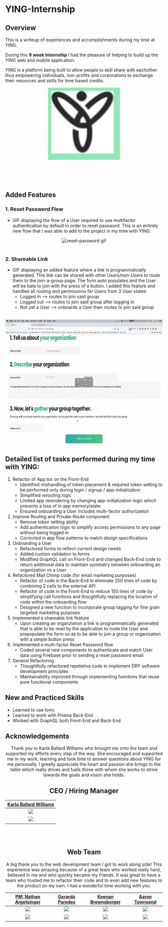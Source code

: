 # YING-Internship
## Overview
This is a writeup of experiences and accomplishments during my time at YING.

During this **9 week Internship** I had the pleasure of helping to build up the YING web and mobile application.

YING is a platform being built to allow people to skill share with eachother thus empowering individuals, non-profits and corporations to exchange their resources and skills for time based credits.
<div style="width:100%; height:300px; display:flex; justify-content:center; align:center">
    <div style="height:210px; width: 210px; background-color:#91e7b6; padding: 10px">
    <img id="thumbnail" src="./data/ying-logo-black3x.png" title="YING logo" alt="reset-password gif" width="200" height="200">
    </div>
</div>


## Added Features
### 1. Reset Password Flow
- GIF displaying the flow of a User required to use multifactor authentication by default in order to reset password. This is an entirely new flow that I was able to add to the project in my time with YING.
<center>
<img src="./data/ying-reset-password.gif" title="Reset password flow" alt="reset-password gif" width="800" height="400">
<br><br>
</center>

### 2. Shareable Link
- GIF displaying an added feature where a link is programmatcially generated. This link can be shared with other Users/non-Users to route them to the join-a-group  page. The form auto populates and the User will be bale to join with the press of a button. I added this feature and handled all routing and permissions for Users from 3 User states:
    - Logged in --> routes to join said group
    - Logged out --> routes to join said group after logging in
    - Not yet a User --> onboards a User then routes to join said group
    <br><br>
<center>
<img src="./data/ying-shareable-link.gif" title="Shareable link feature that I coded" alt="share-link gif" width="800" height="400">
</center>

## Detailed list of tasks performed during my time with YING:
1.  Refactor of App.tsx on the Front-End
    - Identified mishandling of token placement & required token setting to be performed only during login / signup / app-initialization
    - Simplified rerouting logic
    - Limited app rerendering by changing app-initialization logic which prevents a loss of in app memory/state
    - Ensured onboarding a User includes multi-factor authorization
2. Improve Routing and Private-Route component
    - Remove token setting ability
    - Add authentication logic to simplify access permissions to any page without being logged in
    - Corrected in app flow patterns to match design specifications
3. Onboarding a User
    - Refactored forms to reflect current design needs
    - Added custom validation to forms
    - Modified GraphQL call on Front-End and changed Back-End code to return additional data to maintain symmetry between onboarding an organization vs a User
4. Refactored Mail Chimp code (for email marketing purposes)
    - Refactor of code in the Back-End to eliminate 200 lines of code by combining 2 calls to the external API
    - Refactor of code in the Front-End to reduce 150 lines of code by simplifying call functions and thoughtfully replacing the location of code within the onboarding flow
    - Designed a new function to incorporate group tagging for fine grain targeted marketing purposes
5. Implemented a shareable link feature
    - Upon creating an organziation a link is programmatically generated that is able to be read by the application to route the User and prepopulate the form so as to be able to join a group or organization with a simple button press
6. Implemented a multi-factor Reset Password flow
    - Coded several new components to authenticate and match User data using Firebase prior to sending a reset password email
7. General Refactoring
    - Thoughtfully refactored repetetive code to implement DRY software development principles
    - Maintainability improved through implementing functions that reuse pure functional components



## New and Practiced Skills
- Learned to use Ionic
- Learned to work with Prisma Back-End
- Worked with GraphQL both Front-End and Back-End

## Acknowledgements
<center>
Thank you to Karla Ballard Williams who brought me onto the team and supported my efforts every step of the way.
She encouraged and supported me in my work, learning and took time to answer questions about YING for me personally.
I greatly appreciate the heart and passion she brings to the table which really drives and fuels those with whom she works
to strive towards the goals and vision she holds.
<h2>CEO / Hiring Manager</h2>

|                             [Karla Ballard Williams](https://www.linkedin.com/in/karlaballardforvp/)                                                                                                                                                  |
| :-----------------------------------------------------------------------------------------------------------------------------------------------------------------------------------------------------------------------------------------------:   |
|    [<img src="https://media-exp1.licdn.com/dms/image/C4D03AQEcESCJjNCqQA/profile-displayphoto-shrink_200_200/0?e=1606348800&v=beta&t=LeM-Hl_1igbN-GZ2hBKHwmYveoeyyR1rau8z8Fs3R3M" width = "150" />](https://www.linkedin.com/in/karlaballardforvp/) |
|    [<img src="https://static.licdn.com/sc/h/al2o9zrvru7aqj8e1x2rzsrca" width="40"> ](https://www.linkedin.com/in/karlaballardforvp/)                                                                                                                |
<br><br>
<h2>Web Team</h2>
A big thank you to the web development team I got to work along side!
This experience was amazing because of a great team who worked really hard, believed in me and who quickly became my friends.
It was great to have a team who trusted me to refactor their code and to even add new features to the product on my own. I had a
wonderful time working with you.

|                             [PM: Nathan Argetsinger](https://www.linkedin.com/in/nateargetsinger/)                                                                                                                                                |                                                 [Gerardo Paredes](https://www.linkedin.com/in/gerardo-paredes-562474168/)                                                                                                                                   |                                               [Keenan Brownsberger](https://www.linkedin.com/in/keenanbrownsberger/)                                                                                                                                 |                                                 [Aaron Townsend](https://www.linkedin.com/in/aaronetownsend/)                                                                                                                                    |
| :-----------------------------------------------------------------------------------------------------------------------------------------------------------------------------------------------------------------------------------------------: | :---------------------------------------------------------------------------------------------------------------------------------------------------------------------------------------------------------------------------------------------------------: | :--------------------------------------------------------------------------------------------------------------------------------------------------------------------------------------------------------------------------------------------------: | :----------------------------------------------------------------------------------------------------------------------------------------------------------------------------------------------------------------------------------------------: |
|    [<img src="https://media-exp1.licdn.com/dms/image/C5103AQFrLJbCzSvb-Q/profile-displayphoto-shrink_200_200/0?e=1606348800&v=beta&t=xxP72P3lLYuk6REH5wBYtCIOW1FT9RRnPcULSacIDcA" width = "150" />](https://www.linkedin.com/in/nateargetsinger/) |    [<img src="https://media-exp1.licdn.com/dms/image/C5603AQFt_jfc8QLAJg/profile-displayphoto-shrink_800_800/0?e=1606348800&v=beta&t=jlKP4UWjNhVpNpqxmE819RcO3asMCKos75CGyTz5vUs" width = "150" />](https://www.linkedin.com/in/gerardo-paredes-562474168/) |    [<img src="https://media-exp1.licdn.com/dms/image/C5103AQGWL5C0zdoPKg/profile-displayphoto-shrink_200_200/0?e=1606348800&v=beta&t=YeJCANJ830aDLiqVvDZDfzo_3RS7w034npu-brUQIks" width = "150" />](https://www.linkedin.com/in/keenanbrownsberger/) |    [<img src="https://media-exp1.licdn.com/dms/image/C5603AQGSQLHNH6YVvQ/profile-displayphoto-shrink_200_200/0?e=1606348800&v=beta&t=xRWJWOjQFiygWY8Shf2RAaKwn9pYivR2F3kz_moKYiM" width = "150" />](https://www.linkedin.com/in/aaronetownsend/) |
|    [<img src="https://static.licdn.com/sc/h/al2o9zrvru7aqj8e1x2rzsrca" width="40"> ](https://www.linkedin.com/in/nateargetsinger/)                                                                                                                |    [<img src="https://static.licdn.com/sc/h/al2o9zrvru7aqj8e1x2rzsrca" width="40"> ](https://www.linkedin.com/in/gerardo-paredes-562474168/)                                                                                                                |    [<img src="https://static.licdn.com/sc/h/al2o9zrvru7aqj8e1x2rzsrca" width="40"> ](https://www.linkedin.com/in/keenanbrownsberger/)                                                                                                                |    [<img src="https://static.licdn.com/sc/h/al2o9zrvru7aqj8e1x2rzsrca" width="40"> ](https://www.linkedin.com/in/aaronetownsend/)                                                                                                                |

</center>
